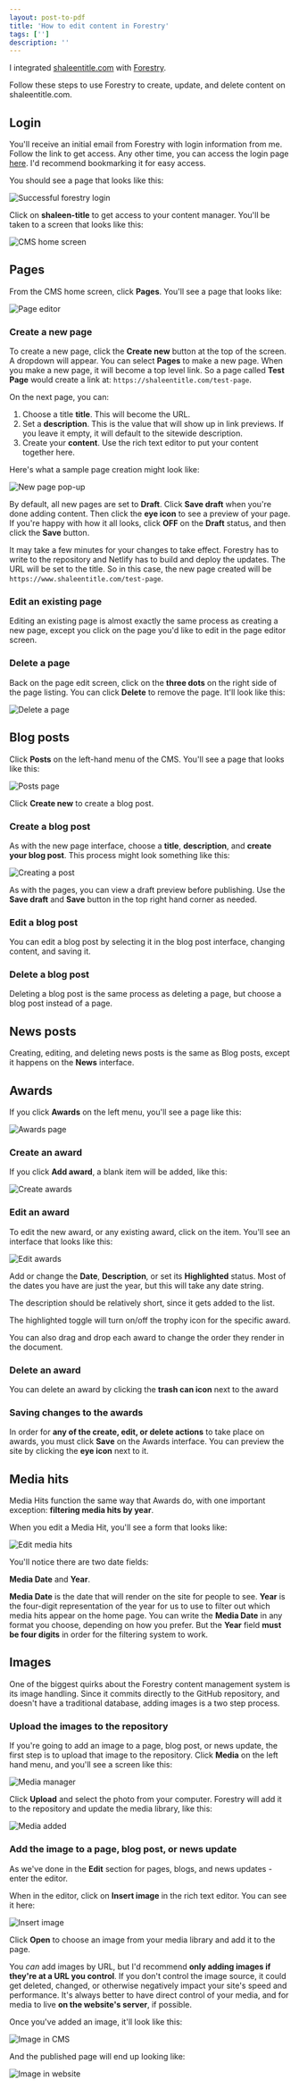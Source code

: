 ```yaml
---
layout: post-to-pdf
title: 'How to edit content in Forestry'
tags: ['']
description: ''
---
```

<style>
html {
    background-color: white !important
}
</style>

I integrated [shaleentitle.com](https://www.shaleentitle.com) with [Forestry](https://forestry.io/). 

Follow these steps to use Forestry to create, update, and delete content on shaleentitle.com. 

## Login 

You'll receive an initial email from Forestry with login information from me. Follow the link to get access. Any other time, you can access the login page [here](https://app.forestry.io/login). I'd recommend bookmarking it for easy access. 

You should see a page that looks like this: 

![Successful forestry login](/img/forestry-instructions/login-success.png)

Click on **shaleen-title** to get access to your content manager. You'll be taken to a screen that looks like this: 

![CMS home screen](/img/forestry-instructions/cms-home-screen.png)

## Pages 

From the CMS home screen, click **Pages**. You'll see a page that looks like: 

![Page editor](/img/forestry-instructions/page-editor.png)

### Create a new page 

To create a new page, click the **Create new** button at the top of the screen. A dropdown will appear. You can select **Pages** to make a new page. When you make a new page, it will become a top level link. So a page called **Test Page** would create a link at: `https://shaleentitle.com/test-page`.

On the next page, you can: 

1. Choose a title **title**. This will become the URL. 
2. Set a **description**. This is the value that will show up in link previews. If you leave it empty, it will default to the sitewide description. 
3. Create your **content**. Use the rich text editor to put your content together here. 

Here's what a sample page creation might look like: 

![New page pop-up](/img/forestry-instructions/sample-page-creation.png)

By default, all new pages are set to **Draft**. Click **Save draft** when you're done adding content. Then click the **eye icon** to see a preview of your page. If you're happy with how it all looks, click **OFF** on the **Draft** status, and then click the **Save** button. 

It may take a few minutes for your changes to take effect. Forestry has to write to the repository and Netlify has to build and deploy the updates. The URL will be set to the title. So in this case, the new page created will be `https://www.shaleentitle.com/test-page`. 

### Edit an existing page 

Editing an existing page is almost exactly the same process as creating a new page, except you click on the page you'd like to edit in the page editor screen.

### Delete a page 

Back on the page edit screen, click on the **three dots** on the right side of the page listing. You can click **Delete** to remove the page. It'll look like this: 

![Delete a page](/img/forestry-instructions/delete-a-page.png)

## Blog posts 

Click **Posts** on the left-hand menu of the CMS. You'll see a page that looks like this:

![Posts page](/img/forestry-instructions/posts-page.png)

Click **Create new** to create a blog post.

### Create a blog post 

As with the new page interface, choose a **title**, **description**, and **create your blog post**. This process might look something like this: 

![Creating a post](/img/forestry-instructions/create-a-post.png)

As with the pages, you can view a draft preview before publishing. Use the **Save draft** and **Save** button in the top right hand corner as needed. 

### Edit a blog post 

You can edit a blog post by selecting it in the blog post interface, changing content, and saving it. 

### Delete a blog post 

Deleting a blog post is the same process as deleting a page, but choose a blog post instead of a page. 

## News posts 

Creating, editing, and deleting news posts is the same as Blog posts, except it happens on the **News** interface.

## Awards 

If you click **Awards** on the left menu, you'll see a page like this: 

![Awards page](/img/forestry-instructions/awards-page.png)

### Create an award 

If you click **Add award**, a blank item will be added, like this: 

![Create awards](/img/forestry-instructions/create-awards.png)

### Edit an award 

To edit the new award, or any existing award, click on the item. You'll see an interface that looks like this: 

![Edit awards](/img/forestry-instructions/edit-awards.png)

Add or change the **Date**, **Description**, or set its **Highlighted** status. Most of the dates you have are just the year, but this will take any date string. 

The description should be relatively short, since it gets added to the list. 

The highlighted toggle will turn on/off the trophy icon for the specific award. 

You can also drag and drop each award to change the order they render in the document.

### Delete an award 

You can delete an award by clicking the **trash can icon** next to the award

### Saving changes to the awards 

In order for **any of the create, edit, or delete actions** to take place on awards, you must click **Save** on the Awards interface. You can preview the site by clicking the **eye icon** next to it. 

## Media hits 

Media Hits function the same way that Awards do, with one important exception: **filtering media hits by year**. 

When you edit a Media Hit, you'll see a form that looks like: 

![Edit media hits](/img/forestry-instructions/edit-media-hits.png)

You'll notice there are two date fields: 

**Media Date** and **Year**. 

**Media Date** is the date that will render on the site for people to see. **Year** is the four-digit representation of the year for us to use to filter out which media hits appear on the home page. You can write the **Media Date** in any format you choose, depending on how you prefer. But the **Year** field **must be four digits** in order for the filtering system to work. 

## Images 

One of the biggest quirks about the Forestry content management system is its image handling. Since it commits directly to the GitHub repository, and doesn't have a traditional database, adding images is a two step process. 

### Upload the images to the repository 

If you're going to add an image to a page, blog post, or news update, the first step is to upload that image to the repository. Click **Media** on the left hand menu, and you'll see a screen like this: 

![Media manager](/img/forestry-instructions/media-manager.png)

Click **Upload** and select the photo from your computer. Forestry will add it to the repository and update the media library, like this: 

![Media added](/img/forestry-instructions/media-added.png)

### Add the image to a page, blog post, or news update 

As we've done in the **Edit** section for pages, blogs, and news updates - enter the editor. 

When in the editor, click on **Insert image** in the rich text editor. You can see it here: 

![Insert image](/img/forestry-instructions/insert-image.png)

Click **Open** to choose an image from your media library and add it to the page. 

You *can* add images by URL, but I'd recommend **only adding images if they're at a URL you control**. If you don't control the image source, it could get deleted, changed, or otherwise negatively impact your site's speed and performance. It's always better to have direct control of your media, and for media to live **on the website's server**, if possible. 

Once you've added an image, it'll look like this: 

![Image in CMS](/img/forestry-instructions/image-in-cms.png)

And the published page will end up looking like: 

![Image in website](/img/forestry-instructions/image-in-website.png)
